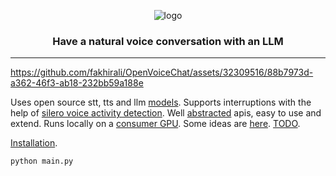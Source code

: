 
<div align="center">

![logo](media/logo.gif)

<h3>

Have a natural voice conversation with an LLM

</h3>

</div>

---

https://github.com/fakhirali/OpenVoiceChat/assets/32309516/88b7973d-a362-46f3-ab18-232bb59a188e

Uses open source stt, tts and llm [models](notes/Models.md).
Supports interruptions with the help of [silero voice activity detection](https://github.com/snakers4/silero-vad).
Well [abstracted](/tts) apis, easy to use and extend.
Runs locally on a [consumer GPU](https://www.nvidia.com/en-us/geforce/graphics-cards/30-series/rtx-3080-3080ti/).
Some ideas are [here](notes/Ideas.md). [TODO](notes/TODO.md).

[Installation](INSTALL.md).

```shell 
python main.py
```



